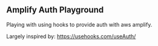 ## Amplify Auth Playground

Playing with using hooks to provide auth with aws amplify.

Largely inspired by: https://usehooks.com/useAuth/

